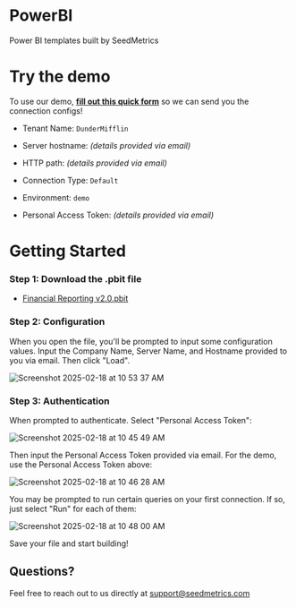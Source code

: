 # PowerBI
Power BI templates built by SeedMetrics

# Try the demo

To use our demo, **[fill out this quick form](https://form.jotform.com/250335044965154)** so we can send you the connection configs!
- Tenant Name: `DunderMifflin`
- Server hostname:  _(details provided via email)_
- HTTP path: _(details provided via email)_
- Connection Type: `Default`
- Environment: `demo`

- Personal Access Token: _(details provided via email)_

# Getting Started

### Step 1: Download the .pbit file
- [Financial Reporting v2.0.pbit](https://github.com/seedmetrics/PowerBI/raw/refs/heads/main/Financial%20Reporting%20v2.0.pbit)

### Step 2: Configuration
When you open the file, you'll be prompted to input some configuration values. Input the Company Name, Server Name, and Hostname provided to you via email. Then click "Load".

![Screenshot 2025-02-18 at 10 53 37 AM](https://github.com/user-attachments/assets/bb90eaf2-2f7d-4262-a153-8235e990bb4c)


### Step 3: Authentication
When prompted to authenticate. Select "Personal Access Token":

![Screenshot 2025-02-18 at 10 45 49 AM](https://github.com/user-attachments/assets/03673d2d-daf4-4408-8569-e4d1820e54b0)


Then input the Personal Access Token provided via email. For the demo, use the Personal Access Token above:

![Screenshot 2025-02-18 at 10 46 28 AM](https://github.com/user-attachments/assets/e676e427-8c15-472a-ae6b-33d4fbfd5669)

You may be prompted to run certain queries on your first connection. If so, just select "Run" for each of them:

![Screenshot 2025-02-18 at 10 48 00 AM](https://github.com/user-attachments/assets/1e49d3b8-5019-4c74-9c0b-5c23ef839f2f)

Save your file and start building!

## Questions?
Feel free to reach out to us directly at support@seedmetrics.com
